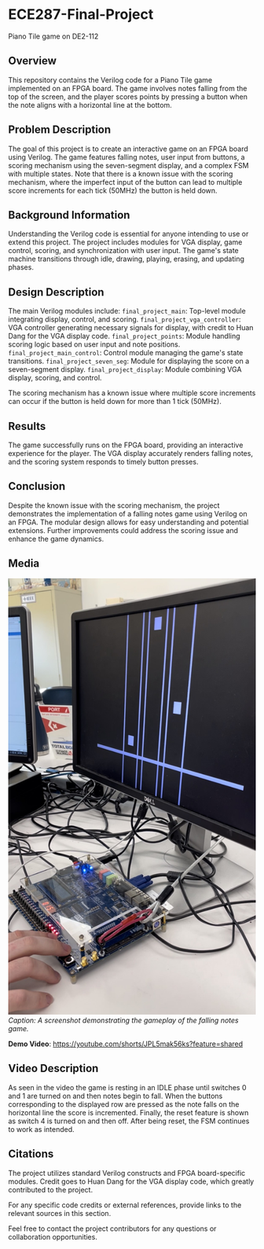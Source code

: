 # ECE287-Final-Project
Piano Tile game on DE2-112

## Overview
This repository contains the Verilog code for a Piano Tile game implemented on an FPGA board. The game involves notes falling from the top of the screen, and the player scores points by pressing a button when the note aligns with a horizontal line at the bottom.

## Problem Description
The goal of this project is to create an interactive game on an FPGA board using Verilog. The game features falling notes, user input from buttons, a scoring mechanism using the seven-segment display, and a complex FSM with multiple states. Note that there is a known issue with the scoring mechanism, where the imperfect input of the button can lead to multiple score increments for each tick (50MHz) the button is held down.

## Background Information
Understanding the Verilog code is essential for anyone intending to use or extend this project. The project includes modules for VGA display, game control, scoring, and synchronization with user input. The game's state machine transitions through idle, drawing, playing, erasing, and updating phases.

## Design Description
The main Verilog modules include:
`final_project_main`: Top-level module integrating display, control, and scoring.
`final_project_vga_controller`: VGA controller generating necessary signals for display, with credit to Huan Dang for the VGA display code.
`final_project_points`: Module handling scoring logic based on user input and note positions.
`final_project_main_control`: Control module managing the game's state transitions.
`final_project_seven_seg`: Module for displaying the score on a seven-segment display.
`final_project_display`: Module combining VGA display, scoring, and control.

The scoring mechanism has a known issue where multiple score increments can occur if the button is held down for more than 1 tick (50MHz).

## Results
The game successfully runs on the FPGA board, providing an interactive experience for the player. The VGA display accurately renders falling notes, and the scoring system responds to timely button presses.

## Conclusion
Despite the known issue with the scoring mechanism, the project demonstrates the implementation of a falling notes game using Verilog on an FPGA. The modular design allows for easy understanding and potential extensions. Further improvements could address the scoring issue and enhance the game dynamics.

## Media
![Gameplay Screenshot](Falling_Notes.jpg)
*Caption: A screenshot demonstrating the gameplay of the falling notes game.*

**Demo Video**: https://youtube.com/shorts/JPL5mak56ks?feature=shared

## Video Description
As seen in the video the game is resting in an IDLE phase until switches 0 and 1 are turned on and then notes begin to fall. When the buttons corresponding to the displayed row are pressed as the note falls on the horizontal line the score is incremented. Finally, the reset feature is shown as switch 4 is turned on and then off. After being reset, the FSM continues to work as intended.

## Citations
The project utilizes standard Verilog constructs and FPGA board-specific modules. Credit goes to Huan Dang for the VGA display code, which greatly contributed to the project.

For any specific code credits or external references, provide links to the relevant sources in this section.

Feel free to contact the project contributors for any questions or collaboration opportunities.


